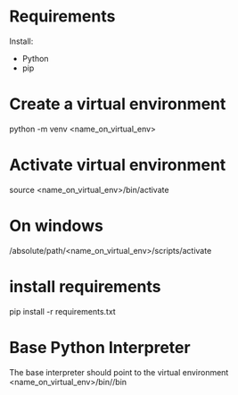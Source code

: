 # Requirements
Install:
* Python
* pip

# Create a virtual environment
python -m venv <name_on_virtual_env>

# Activate virtual environment
source <name_on_virtual_env>/bin/activate

# On windows
/absolute/path/<name_on_virtual_env>/scripts/activate

# install requirements
pip install -r requirements.txt

# Base Python Interpreter
The base interpreter should point to the virtual environment
<name_on_virtual_env>/bin//bin
